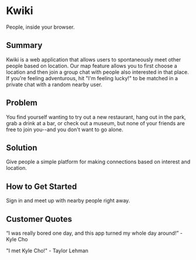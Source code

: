 # Kwiki #

People, inside your browser.

## Summary ##

Kwiki is a web application that allows users to spontaneously meet other people based on location. Our map feature allows you to first choose a location and then join a group chat with people also interested in that place. If you're feeling adventurous, hit "I'm feeling lucky!" to be matched in a private chat with a random nearby user.

## Problem ##

You find yourself wanting to try out a new restaurant, hang out in the park, grab a drink at a bar, or check out a museum, but none of your friends are free to join you--and you don't want to go alone.

## Solution ##

Give people a simple platform for making connections based on interest and location.

## How to Get Started ##

Sign in and meet up with nearby people right away.

## Customer Quotes ##

“I was really bored one day, and this app turned my whole day around!” - Kyle Cho

"I met Kyle Cho!" - Taylor Lehman
